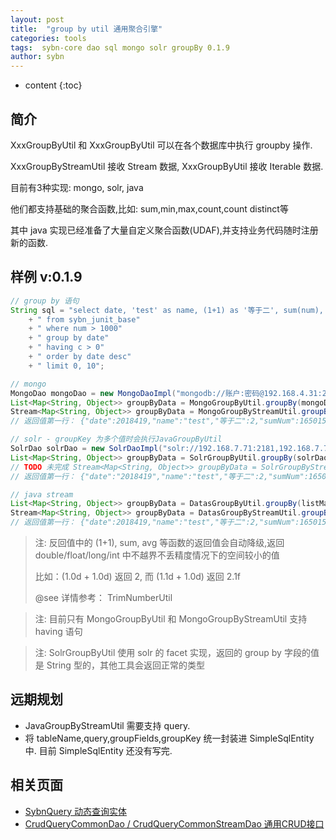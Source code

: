 ```yaml
---
layout: post
title:  "group by util 通用聚合引擎"
categories: tools
tags:  sybn-core dao sql mongo solr groupBy 0.1.9
author: sybn
---
```


* content
{:toc}

## 简介
XxxGroupByUtil 和 XxxGroupByUtil 可以在各个数据库中执行 groupby 操作.

XxxGroupByStreamUtil 接收 Stream 数据, XxxGroupByUtil 接收 Iterable 数据.

目前有3种实现: mongo, solr, java

他们都支持基础的聚合函数,比如: sum,min,max,count,count distinct等

其中 java 实现已经准备了大量自定义聚合函数(UDAF),并支持业务代码随时注册新的函数.



## 样例 v:0.1.9
```java
// group by 语句
String sql = "select date, 'test' as name, (1+1) as '等于二', sum(num), max(num), avg(num), count(num), count(distinct num) as c"
    + " from sybn_junit_base"
    + " where num > 1000"
    + " group by date"
    + " having c > 0"
    + " order by date desc"
    + " limit 0, 10";

// mongo
MongoDao mongoDao = new MongoDaoImpl("mongodb://账户:密码@192.168.4.31:27017,192.168.4.32:27017/test");
List<Map<String, Object>> groupByData = MongoGroupByUtil.groupBy(mongoDao, sql);
Stream<Map<String, Object>> groupByData = MongoGroupByStreamUtil.groupBy(mongoDao, sql);
// 返回值第一行： {"date":2018419,"name":"test","等于二":2,"sumNum":16501500,"minNum":1002,"maxNum":9999,"avgNum":5500.5,"countNum":3000,"c":3000}

// solr - groupKey 为多个值时会执行JavaGroupByUtil
SolrDao solrDao = new SolrDaoImpl("solr://192.168.7.71:2181,192.168.7.72:2181/solr");
List<Map<String, Object>> groupByData = SolrGroupByUtil.groupBy(solrDao, sql);
// TODO 未完成 Stream<Map<String, Object>> groupByData = SolrGroupByStreamUtil.groupBy(mongoDao, sql);
// 返回值第一行： {"date":"2018419","name":"test","等于二":2,"sumNum":16501500,"minNum":1002,"maxNum":9999,"avgNum":5500.5,"countNum":3000,"c":3000}

// java stream
List<Map<String, Object>> groupByData = DatasGroupByUtil.groupBy(listMap, sql);
Stream<Map<String, Object>> groupByData = DatasGroupByStreamUtil.groupBy(streamMap, sql);
// 返回值第一行： {"date":2018419,"name":"test","等于二":2,"sumNum":16501500,"minNum":1002,"maxNum":9999,"avgNum":5500.5,"countNum":3000,"c":3000}
```
> 注: 反回值中的 (1+1), sum, avg 等函数的返回值会自动降级,返回 double/float/long/int 中不越界不丢精度情况下的空间较小的值
>
> 比如：(1.0d + 1.0d) 返回 2, 而 (1.1d + 1.0d) 返回 2.1f
>
> @see 详情参考： TrimNumberUtil

> 注: 目前只有 MongoGroupByUtil 和 MongoGroupByStreamUtil 支持 having 语句

> 注: SolrGroupByUtil 使用 solr 的 facet 实现，返回的 group by 字段的值是 String 型的，其他工具会返回正常的类型

## 远期规划
- JavaGroupByStreamUtil 需要支持 query.
- 将 tableName,query,groupFields,groupKey 统一封装进  SimpleSqlEntity 中. 目前 SimpleSqlEntity 还没有写完.

## 相关页面
- [SybnQuery 动态查询实体]({{site.baseurl}}/2018/03/28/sybn-query/)
- [CrudQueryCommonDao / CrudQueryCommonStreamDao 通用CRUD接口]({{site.baseurl}}/2018/03/28/crud-query-common-dao/)
